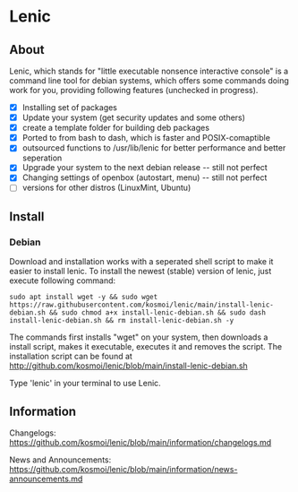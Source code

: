 # Lenic

## About

Lenic, which stands for "little executable nonsence interactive console" is a command line tool for debian systems, which offers some commands doing work for you, providing following features (unchecked in progress).

- [x] Installing set of packages
- [x] Update your system (get security updates and some others)
- [x] create a template folder for building deb packages
- [x] Ported to from bash to dash, which is faster and POSIX-comaptible
- [x] outsourced functions to /usr/lib/lenic for better performance and better seperation
- [x] Upgrade your system to the next debian release -- still not perfect
- [x] Changing settings of openbox (autostart, menu) -- still not perfect
- [ ] versions for other distros (LinuxMint, Ubuntu)

## Install

### Debian

Download and installation works with a seperated shell script to make it easier to install lenic. To install the newest (stable) version of lenic, just execute following command:

`sudo apt install wget -y && sudo wget https://raw.githubusercontent.com/kosmoi/lenic/main/install-lenic-debian.sh && sudo chmod a+x install-lenic-debian.sh && sudo dash install-lenic-debian.sh && rm install-lenic-debian.sh -y`

The commands first installs "wget" on your system, then downloads a install script, makes it executable, executes it and removes the script. The installation script can be found at http://github.com/kosmoi/lenic/blob/main/install-lenic-debian.sh

Type 'lenic' in your terminal to use Lenic.

## Information

Changelogs: https://github.com/kosmoi/lenic/blob/main/information/changelogs.md

News and Announcements: https://github.com/kosmoi/lenic/blob/main/information/news-announcements.md
